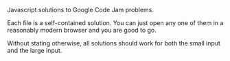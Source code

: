 Javascript solutions to Google Code Jam problems.

Each file is a self-contained solution. You can just open any one of them in a reasonably modern browser and you are good to go.

Without stating otherwise, all solutions should work for both the small input and the large input.